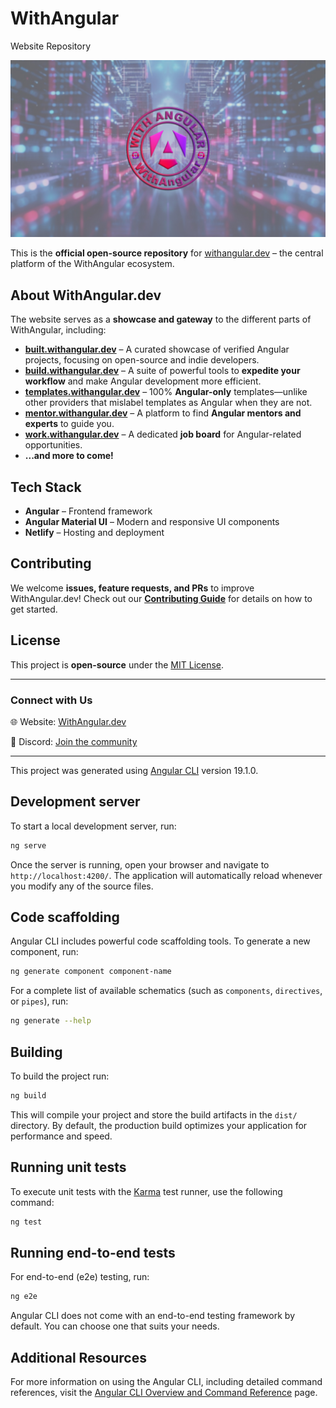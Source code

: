 # WithAngular

Website Repository

[![WithAngular Logo](/public/images/branding/withangular_dev_cover-logo.jpg)](https://withangular.dev)

This is the **official open-source repository** for [withangular.dev](https://withangular.dev) – the central platform of the WithAngular ecosystem.

## About WithAngular.dev
The website serves as a **showcase and gateway** to the different parts of WithAngular, including:
- **[built.withangular.dev](https://built.withangular.dev)** – A curated showcase of verified Angular projects, focusing on open-source and indie developers.
- **[build.withangular.dev](https://build.withangular.dev)** – A suite of powerful tools to **expedite your workflow** and make Angular development more efficient.
- **[templates.withangular.dev](https://templates.withangular.dev)** – 100% **Angular-only** templates—unlike other providers that mislabel templates as Angular when they are not.
- **[mentor.withangular.dev](https://mentor.withangular.dev)** – A platform to find **Angular mentors and experts** to guide you.
- **[work.withangular.dev](https://work.withangular.dev)** – A dedicated **job board** for Angular-related opportunities.
- **...and more to come!**


## Tech Stack
- **Angular** – Frontend framework
- **Angular Material UI** – Modern and responsive UI components
- **Netlify** – Hosting and deployment

## Contributing
We welcome **issues, feature requests, and PRs** to improve WithAngular.dev! Check out our **[Contributing Guide](CONTRIBUTING.md)** for details on how to get started.

## License
This project is **open-source** under the [MIT License](LICENSE).

---

### Connect with Us
🌐 Website: [WithAngular.dev](https://withangular.dev) 

💬 Discord: [Join the community](https://discord.gg/G2m2zeqm7n)
__________________________________________________________


This project was generated using [Angular CLI](https://github.com/angular/angular-cli) version 19.1.0.

## Development server

To start a local development server, run:

```bash
ng serve
```

Once the server is running, open your browser and navigate to `http://localhost:4200/`. The application will automatically reload whenever you modify any of the source files.

## Code scaffolding

Angular CLI includes powerful code scaffolding tools. To generate a new component, run:

```bash
ng generate component component-name
```

For a complete list of available schematics (such as `components`, `directives`, or `pipes`), run:

```bash
ng generate --help
```

## Building

To build the project run:

```bash
ng build
```

This will compile your project and store the build artifacts in the `dist/` directory. By default, the production build optimizes your application for performance and speed.

## Running unit tests

To execute unit tests with the [Karma](https://karma-runner.github.io) test runner, use the following command:

```bash
ng test
```

## Running end-to-end tests

For end-to-end (e2e) testing, run:

```bash
ng e2e
```

Angular CLI does not come with an end-to-end testing framework by default. You can choose one that suits your needs.

## Additional Resources

For more information on using the Angular CLI, including detailed command references, visit the [Angular CLI Overview and Command Reference](https://angular.dev/tools/cli) page.
